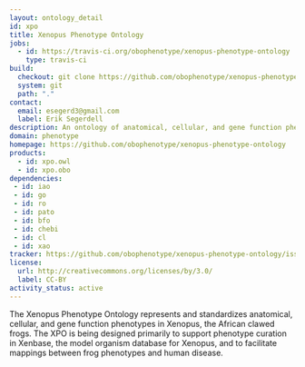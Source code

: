 ```yaml
---
layout: ontology_detail
id: xpo
title: Xenopus Phenotype Ontology
jobs:
  - id: https://travis-ci.org/obophenotype/xenopus-phenotype-ontology
    type: travis-ci
build:
  checkout: git clone https://github.com/obophenotype/xenopus-phenotype-ontology.git
  system: git
  path: "."
contact:
  email: esegerd3@gmail.com
  label: Erik Segerdell
description: An ontology of anatomical, cellular, and gene function phenotypes in Xenopus, the African clawed frogs.
domain: phenotype
homepage: https://github.com/obophenotype/xenopus-phenotype-ontology
products:
  - id: xpo.owl
  - id: xpo.obo
dependencies:
 - id: iao
 - id: go
 - id: ro
 - id: pato
 - id: bfo
 - id: chebi
 - id: cl
 - id: xao
tracker: https://github.com/obophenotype/xenopus-phenotype-ontology/issues
license:
  url: http://creativecommons.org/licenses/by/3.0/
  label: CC-BY
activity_status: active
---
```


The Xenopus Phenotype Ontology represents and standardizes anatomical, cellular, and gene function phenotypes in Xenopus, the African clawed frogs. The XPO is being designed primarily to support phenotype curation in Xenbase, the model organism database for Xenopus, and to facilitate mappings between frog phenotypes and human disease.
